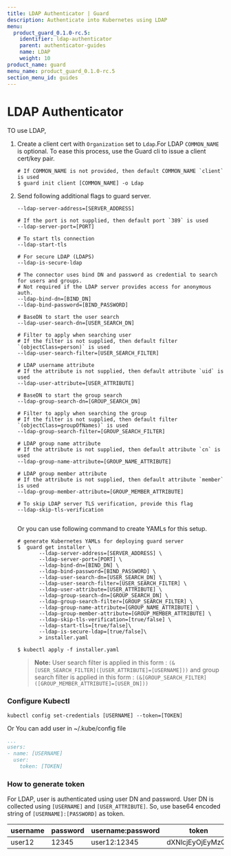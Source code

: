 ```yaml
---
title: LDAP Authenticator | Guard
description: Authenticate into Kubernetes using LDAP
menu:
  product_guard_0.1.0-rc.5:
    identifier: ldap-authenticator
    parent: authenticator-guides
    name: LDAP
    weight: 10
product_name: guard
menu_name: product_guard_0.1.0-rc.5
section_menu_id: guides
---
```


# LDAP Authenticator

TO use LDAP,

1.  Create a client cert with `Organization` set to `Ldap`.For LDAP `COMMON_NAME` is optional. To ease this process, use the Guard cli to issue a client cert/key pair.
    
    ```console
    # If COMMON_NAME is not provided, then default COMMON_NAME `client` is used
    $ guard init client [COMMON_NAME] -o Ldap
    ```

2.  Send following additional flags to guard server.
    ```console
    --ldap-server-address=[SERVER_ADDRESS]
    
    # If the port is not supplied, then default port `389` is used
    --ldap-server-port=[PORT]
    
    # To start tls connection
    --ldap-start-tls
    
    # For secure LDAP (LDAPS)
    --ldap-is-secure-ldap
    
    # The connector uses bind DN and password as credential to search for users and groups.
    # Not required if the LDAP server provides access for anonymous auth.
    --ldap-bind-dn=[BIND_DN]
    --ldap-bind-password=[BIND_PASSWORD]
    
    # BaseDN to start the user search
    --ldap-user-search-dn=[USER_SEARCH_DN]
    
    # Filter to apply when searching user
    # If the filter is not supplied, then default filter `(objectClass=person)` is used
    --ldap-user-search-filter=[USER_SEARCH_FILTER]
    
    # LDAP username attribute
    # If the attribute is not supplied, then default attribute `uid` is used
    --ldap-user-attribute=[USER_ATTRIBUTE]
    
    # BaseDN to start the group search
    --ldap-group-search-dn=[GROUP_SEARCH_DN]
    
    # Filter to apply when searching the group
    # If the filter is not supplied, then default filter `(objectClass=groupOfNames)` is used
    --ldap-group-search-filter=[GROUP_SEARCH_FILTER]
    
    # LDAP group name attribute
    # If the attribute is not supplied, then default attribute `cn` is used
    --ldap-group-name-attribute=[GROUP_NAME_ATTRIBUTE]
    
    # LDAP group member attribute
    # If the attribute is not supplied, then default attribute `member` is used
    --ldap-group-member-attribute=[GROUP_MEMBER_ATTRIBUTE]  
    
    # To skip LDAP server TLS verification, provide this flag
    --ldap-skip-tls-verification
        
    ```
    
    Or you can use following command to create YAMLs for this setup.
     ```console
     # generate Kubernetes YAMLs for deploying guard server
     $  guard get installer \
            --ldap-server-address=[SERVER_ADDRESS] \
            --ldap-server-port=[PORT] \
            --ldap-bind-dn=[BIND_DN] \
            --ldap-bind-password=[BIND_PASSWORD] \
            --ldap-user-search-dn=[USER_SEARCH_DN] \
            --ldap-user-search-filter=[USER_SEARCH_FILTER] \
            --ldap-user-attribute=[USER_ATTRIBUTE] \
            --ldap-group-search-dn=[GROUP_SEARCH_DN] \
            --ldap-group-search-filter=[GROUP_SEARCH_FILTER] \
            --ldap-group-name-attribute=[GROUP_NAME_ATTRIBUTE] \
            --ldap-group-member-attribute=[GROUP_MEMBER_ATTRIBUTE] \
            --ldap-skip-tls-verification=[true/false] \
            --ldap-start-tls=[true/false]\
            --ldap-is-secure-ldap=[true/false]\
            > installer.yaml

     $ kubectl apply -f installer.yaml
     
     ```
     
     > **Note:** User search filter is applied in this form : `(&[USER_SEARCH_FILTER]([USER_ATTRIBUTE]=[USERNAME]))` and group search filter is applied in this form : `(&[GROUP_SEARCH_FILTER]([GROUP_MEMBER_ATTRIBUTE]=[USER_DN]))`
     
### Configure Kubectl
```console
kubectl config set-credentials [USERNAME] --token=[TOKEN]
```

Or You can add user in ~/.kube/config file
```yaml
...
users:
- name: [USERNAME]
  user:
    token: [TOKEN]
```

### How to generate token

For LDAP, user is authenticated using user DN and password. User DN is collected using `[USERNAME]` and `[USER_ATTRIBUTE]`.
So, use base64 encoded string of `[USERNAME]:[PASSWORD]` as token.

|username |password |username:password     |token
|---------|---------|----------------------|------------------
|user12   |12345    |user12:12345          |dXNlcjEyOjEyMzQ1
